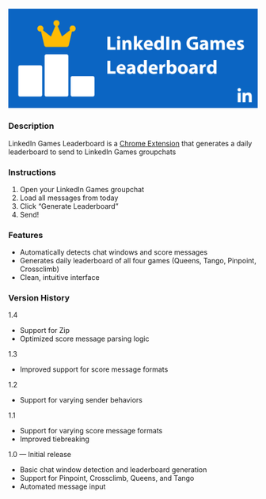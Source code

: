 ![Marquee image](marquee.png)
### Description
LinkedIn Games Leaderboard is a [Chrome Extension](https://chrome.google.com/webstore/detail/oninhemoloejgfmakdffidemgijheflf) that generates a daily leaderboard to send to LinkedIn Games groupchats

### Instructions
1. Open your LinkedIn Games groupchat
2. Load all messages from today
3. Click “Generate Leaderboard”
4. Send!

### Features
- Automatically detects chat windows and score messages
- Generates daily leaderboard of all four games (Queens, Tango, Pinpoint, Crossclimb)
- Clean, intuitive interface

### Version History
1.4
- Support for Zip
- Optimized score message parsing logic

1.3
- Improved support for score message formats

1.2
- Support for varying sender behaviors

1.1
- Support for varying score message formats
- Improved tiebreaking

1.0 — Initial release
- Basic chat window detection and leaderboard generation
- Support for Pinpoint, Crossclimb, Queens, and Tango
- Automated message input
